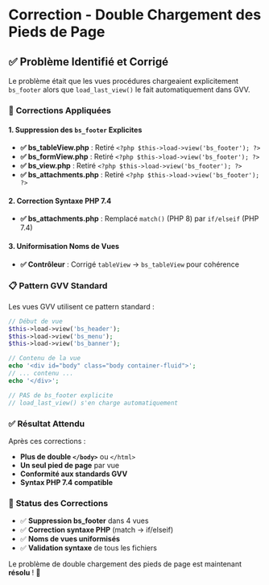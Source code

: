 # Correction - Double Chargement des Pieds de Page

## ✅ **Problème Identifié et Corrigé**

Le problème était que les vues procédures chargeaient explicitement `bs_footer` alors que `load_last_view()` le fait automatiquement dans GVV.

### 🔧 **Corrections Appliquées**

#### **1. Suppression des `bs_footer` Explicites**
- **✅ bs_tableView.php** : Retiré `<?php $this->load->view('bs_footer'); ?>`
- **✅ bs_formView.php** : Retiré `<?php $this->load->view('bs_footer'); ?>`
- **✅ bs_view.php** : Retiré `<?php $this->load->view('bs_footer'); ?>`
- **✅ bs_attachments.php** : Retiré `<?php $this->load->view('bs_footer'); ?>`

#### **2. Correction Syntaxe PHP 7.4**
- **✅ bs_attachments.php** : Remplacé `match()` (PHP 8) par `if/elseif` (PHP 7.4)

#### **3. Uniformisation Noms de Vues**
- **✅ Contrôleur** : Corrigé `tableView` → `bs_tableView` pour cohérence

### 📋 **Pattern GVV Standard**

Les vues GVV utilisent ce pattern standard :
```php
// Début de vue
$this->load->view('bs_header');
$this->load->view('bs_menu');
$this->load->view('bs_banner');

// Contenu de la vue
echo '<div id="body" class="body container-fluid">';
// ... contenu ...
echo '</div>';

// PAS de bs_footer explicite
// load_last_view() s'en charge automatiquement
```

### ✅ **Résultat Attendu**

Après ces corrections :
- **Plus de double `</body>`** ou `</html>`
- **Un seul pied de page** par vue
- **Conformité aux standards GVV**
- **Syntax PHP 7.4 compatible**

### 🎯 **Status des Corrections**

- ✅ **Suppression bs_footer** dans 4 vues
- ✅ **Correction syntaxe PHP** (match → if/elseif)  
- ✅ **Noms de vues uniformisés**
- ✅ **Validation syntaxe** de tous les fichiers

Le problème de double chargement des pieds de page est maintenant **résolu** ! 🎉